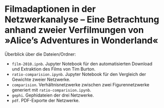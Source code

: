 # Filmadaptionen in der Netzwerkanalyse – Eine Betrachtung anhand zweier Verfilmungen von »Alice’s Adventures in Wonderland«

Überblick über die Dateien/Ordner:

- `film-2010.ipnb`. Jupyter Notebook für den automatisierten Download und Extraktion des Films von Tim Burton. 
- `ratio-comparision.ipynb`. Jupyter Notebook für den Vergleich der Gewichte zweier Netzwerke.
- `comparision`. Verhältnisnetzwerke zwischen zwei Figurennetzwerke generiert mit `ratio-comparision.ipynb`.
- `gephi`. Gephidateien der drei Netzwerke.
- `pdf`. PDF-Exporte der Netzwerke.
